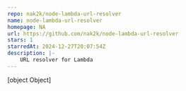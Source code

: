 ```yaml
---
repo: nak2k/node-lambda-url-resolver
name: node-lambda-url-resolver
homepage: NA
url: https://github.com/nak2k/node-lambda-url-resolver
stars: 1
starredAt: 2024-12-27T20:07:54Z
description: |-
    URL resolver for Lambda
---
```


[object Object]
